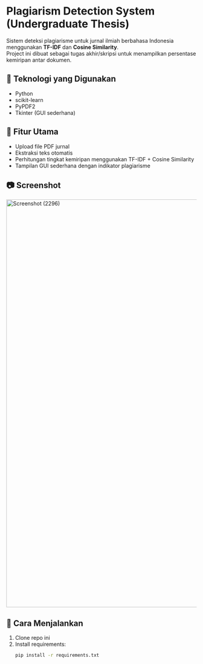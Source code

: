 # Plagiarism Detection System (Undergraduate Thesis)
Sistem deteksi plagiarisme untuk jurnal ilmiah berbahasa Indonesia menggunakan **TF-IDF** dan **Cosine Similarity**.  
Project ini dibuat sebagai tugas akhir/skripsi untuk menampilkan persentase kemiripan antar dokumen.

## 🚀 Teknologi yang Digunakan
- Python
- scikit-learn
- PyPDF2
- Tkinter (GUI sederhana)

## 🔑 Fitur Utama
- Upload file PDF jurnal
- Ekstraksi teks otomatis
- Perhitungan tingkat kemiripan menggunakan TF-IDF + Cosine Similarity
- Tampilan GUI sederhana dengan indikator plagiarisme

## 📷 Screenshot

<img width="1920" height="1080" alt="Screenshot (2296)" src="https://github.com/user-attachments/assets/102c18ba-942a-4723-aefa-60d15246313f" />

## 📌 Cara Menjalankan
1. Clone repo ini
2. Install requirements:
   ```bash
   pip install -r requirements.txt
